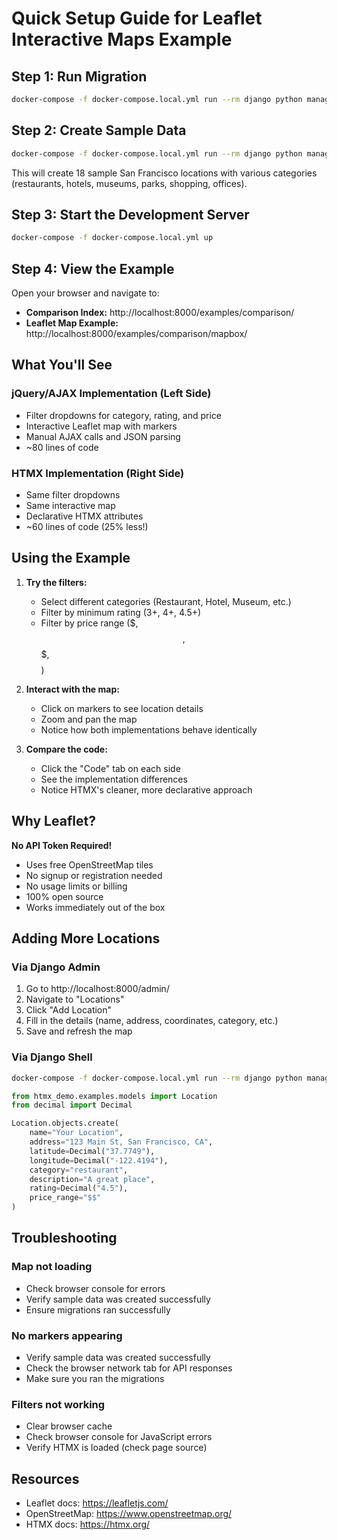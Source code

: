 # Quick Setup Guide for Leaflet Interactive Maps Example

## Step 1: Run Migration
```bash
docker-compose -f docker-compose.local.yml run --rm django python manage.py migrate
```

## Step 2: Create Sample Data
```bash
docker-compose -f docker-compose.local.yml run --rm django python manage.py create_sample_data
```

This will create 18 sample San Francisco locations with various categories (restaurants, hotels, museums, parks, shopping, offices).

## Step 3: Start the Development Server
```bash
docker-compose -f docker-compose.local.yml up
```

## Step 4: View the Example
Open your browser and navigate to:
- **Comparison Index:** http://localhost:8000/examples/comparison/
- **Leaflet Map Example:** http://localhost:8000/examples/comparison/mapbox/

## What You'll See

### jQuery/AJAX Implementation (Left Side)
- Filter dropdowns for category, rating, and price
- Interactive Leaflet map with markers
- Manual AJAX calls and JSON parsing
- ~80 lines of code

### HTMX Implementation (Right Side)
- Same filter dropdowns
- Same interactive map
- Declarative HTMX attributes
- ~60 lines of code (25% less!)

## Using the Example

1. **Try the filters:**
   - Select different categories (Restaurant, Hotel, Museum, etc.)
   - Filter by minimum rating (3+, 4+, 4.5+)
   - Filter by price range ($, $$, $$$, $$$$)

2. **Interact with the map:**
   - Click on markers to see location details
   - Zoom and pan the map
   - Notice how both implementations behave identically

3. **Compare the code:**
   - Click the "Code" tab on each side
   - See the implementation differences
   - Notice HTMX's cleaner, more declarative approach

## Why Leaflet?

**No API Token Required!** 
- Uses free OpenStreetMap tiles
- No signup or registration needed
- No usage limits or billing
- 100% open source
- Works immediately out of the box

## Adding More Locations

### Via Django Admin
1. Go to http://localhost:8000/admin/
2. Navigate to "Locations"
3. Click "Add Location"
4. Fill in the details (name, address, coordinates, category, etc.)
5. Save and refresh the map

### Via Django Shell
```bash
docker-compose -f docker-compose.local.yml run --rm django python manage.py shell
```

```python
from htmx_demo.examples.models import Location
from decimal import Decimal

Location.objects.create(
    name="Your Location",
    address="123 Main St, San Francisco, CA",
    latitude=Decimal("37.7749"),
    longitude=Decimal("-122.4194"),
    category="restaurant",
    description="A great place",
    rating=Decimal("4.5"),
    price_range="$$"
)
```

## Troubleshooting

### Map not loading
- Check browser console for errors
- Verify sample data was created successfully
- Ensure migrations ran successfully

### No markers appearing
- Verify sample data was created successfully
- Check the browser network tab for API responses
- Make sure you ran the migrations

### Filters not working
- Clear browser cache
- Check browser console for JavaScript errors
- Verify HTMX is loaded (check page source)

## Resources

- Leaflet docs: https://leafletjs.com/
- OpenStreetMap: https://www.openstreetmap.org/
- HTMX docs: https://htmx.org/

